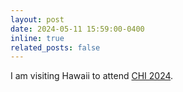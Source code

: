 ```yaml
---
layout: post
date: 2024-05-11 15:59:00-0400
inline: true
related_posts: false
---
```


I am visiting Hawaii to attend [CHI 2024](https://chi2024.acm.org/).